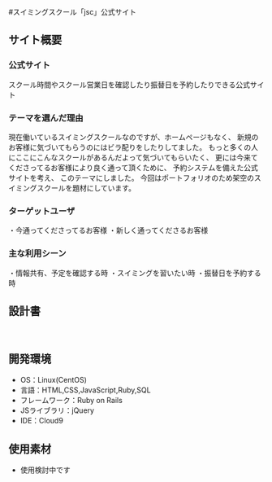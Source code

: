 #スイミングスクール「jsc」公式サイト
​
## サイト概要
### 公式サイト
<!--何を『目的』とし、どのような『分類』なのかを簡潔に書く-->
​スクール時間やスクール営業日を確認したり振替日を予約したりできる公式サイト

### テーマを選んだ理由
<!--なぜこのようなテーマにしたかを説明する-->
​現在働いているスイミングスクールなのですが、ホームページもなく、
新規のお客様に気づいてもらうのにはビラ配りをしたりしてました。
もっと多くの人にここにこんなスクールがあるんだよって気づいてもらいたく、
更には今来てくださってるお客様により良く通って頂くために、
予約システムを備えた公式サイトを考え、
このテーマにしました。
今回はポートフォリオのため架空のスイミングスクールを題材にしています。

### ターゲットユーザ
<!--誰に使ってもらうかを具体的に記載する-->
・今通ってくださってるお客様
・新しく通ってくださるお客様

### 主な利用シーン
<!--どのような時に使うのかの状況を記載すること-->
・情報共有、予定を確認する時
・スイミングを習いたい時
・振替日を予約する時
​
## 設計書
<!--テーマを設定・提出する時点では不要です-->
​
## 開発環境
- OS：Linux(CentOS)
- 言語：HTML,CSS,JavaScript,Ruby,SQL
- フレームワーク：Ruby on Rails
- JSライブラリ：jQuery
- IDE：Cloud9
​
## 使用素材
- 使用検討中です